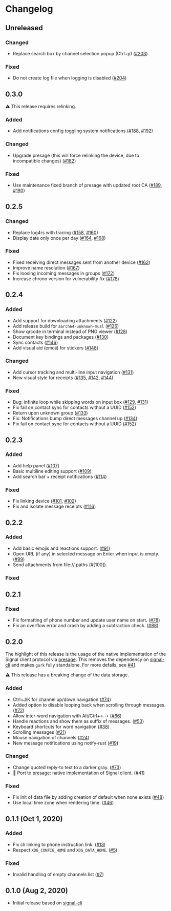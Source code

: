 # Changelog

## Unreleased

### Changed

- Replace search box by channel selection popup (Ctrl+p) ([#203])

### Fixed

- Do not create log file when logging is disabled ([#204])

[#203]: https://github.com/boxdot/gurk-rs/pull/203
[#204]: https://github.com/boxdot/gurk-rs/pull/204

## 0.3.0

⚠️ This release requires relinking.

### Added

- Add notifications config toggling system notifications ([#188], [#192])

### Changed

- Upgrade presage (this will force relinking the device, due to incompatible changes) ([#182])

### Fixed

-  Use maintenance fixed branch of presage with updated root CA ([#189], [#190])

[#182]: https://github.com/boxdot/gurk-rs/pull/182
[#188]: https://github.com/boxdot/gurk-rs/pull/188
[#189]: https://github.com/boxdot/gurk-rs/pull/189
[#190]: https://github.com/boxdot/gurk-rs/pull/190
[#192]: https://github.com/boxdot/gurk-rs/pull/192

## 0.2.5

### Changed

- Replace log4rs with tracing ([#158], [#160])
- Display date only once per day ([#164], [#168])

### Fixed

- Fixed receiving direct messages sent from another device ([#162])
- Improve name resolution ([#167])
- Fix loosing incoming messages in groups ([#172])
- Increase chrono version for vulnerability fix ([#178])

[#158]: https://github.com/boxdot/gurk-rs/pull/158
[#160]: https://github.com/boxdot/gurk-rs/pull/160
[#162]: https://github.com/boxdot/gurk-rs/pull/162
[#164]: https://github.com/boxdot/gurk-rs/pull/164
[#167]: https://github.com/boxdot/gurk-rs/pull/167
[#168]: https://github.com/boxdot/gurk-rs/pull/168
[#172]: https://github.com/boxdot/gurk-rs/pull/172
[#178]: https://github.com/boxdot/gurk-rs/pull/178

## 0.2.4

### Added

- Add support for downloading attachments ([#122])
- Add release build for `aarch64-unknown-musl` ([#126])
- Show qrcode in terminal instead of PNG viewer ([#128])
- Document key bindings and packages ([#130])
- Sync contacts ([#146])
- Add visual aid (emoji) for stickers ([#148])

### Changed

- Add cursor tracking and multi-line input navigation ([#131])
- New visual style for receipts ([#135], [#142], [#144])

### Fixed

- Bug: infinite loop while skipping words on input box ([#129], [#131])
- Fix fail on contact sync for contacts without a UUID ([#152])
- Return upon unknown group ([#133])
- Fix: Notifications bump direct messages channel up ([#134])
- Fix fail on contact sync for contacts without a UUID ([#152])

[#122]: https://github.com/boxdot/gurk-rs/pull/122
[#126]: https://github.com/boxdot/gurk-rs/pull/126
[#128]: https://github.com/boxdot/gurk-rs/pull/128
[#129]: https://github.com/boxdot/gurk-rs/pull/129
[#130]: https://github.com/boxdot/gurk-rs/pull/130
[#131]: https://github.com/boxdot/gurk-rs/pull/131
[#133]: https://github.com/boxdot/gurk-rs/pull/133
[#134]: https://github.com/boxdot/gurk-rs/pull/134
[#135]: https://github.com/boxdot/gurk-rs/pull/135
[#142]: https://github.com/boxdot/gurk-rs/pull/142
[#144]: https://github.com/boxdot/gurk-rs/pull/144
[#146]: https://github.com/boxdot/gurk-rs/pull/146
[#148]: https://github.com/boxdot/gurk-rs/pull/148
[#152]: https://github.com/boxdot/gurk-rs/pull/152

## 0.2.3

### Added

- Add help panel ([#107])
- Basic multiline editing support ([#109])
- Add search bar + receipt notifications ([#114])

[#107]: https://github.com/boxdot/gurk-rs/pull/107
[#109]: https://github.com/boxdot/gurk-rs/pull/109
[#114]: https://github.com/boxdot/gurk-rs/pull/114

### Fixed

- Fix linking device ([#101], [#102])
- Fix and isolate message receipts ([#116])

[#101]: https://github.com/boxdot/gurk-rs/pull/101
[#102]: https://github.com/boxdot/gurk-rs/pull/102
[#116]: https://github.com/boxdot/gurk-rs/pull/116

## 0.2.2

### Added

- Add basic emojis and reactions support. ([#91])
- Open URL (if any) in selected message on Enter when input is empty. ([#99])
- Send attachments from file:// paths (#[100]).

### Fixed

[#91]: https://github.com/boxdot/gurk-rs/pull/91
[#99]: https://github.com/boxdot/gurk-rs/pull/99
[#100]: https://github.com/boxdot/gurk-rs/pull/100

## 0.2.1

### Fixed

- Fix formatting of phone number and update user name on start. ([#78])
- Fix an overflow error and crash by adding a subtraction check. ([#88])

[#78]: https://github.com/boxdot/gurk-rs/pull/78
[#88]: https://github.com/boxdot/gurk-rs/pull/88

## 0.2.0

The highlight of this release is the usage of the native implementation of the Signal client
protocol via [presage]. This removes the dependency on [signal-cli] and makes `gurk` fully
standalone. For more defails, see [#41].

⚠️ This release has a breaking change of the data storage.

### Added

- Ctrl+J/K for channel up/down navigation ([#74])
- Added option to disable looping back when scrolling through messages. ([#72])
- Allow inter-word navigation with Alt/Ctrl+←→ ([#66])
- Handle reactions and show them as suffix of messages. ([#53])
- Keyboard shortcuts for word navigation ([#38])
- Scrolling messages ([#21])
- Mouse navigation of channels ([#24])
- New message notifications using notify-rust ([#19])

### Changed

- Change quoted reply-to text to a darker gray. ([#73])
- 🦀 Port to [presage]: native implementation of Signal client. ([#41])

### Fixed

- Fix init of data file by adding creation of default when none exists ([#48])
- Use local time zone when rendering time. ([#46])

[#19]: https://github.com/boxdot/gurk-rs/pull/19
[#24]: https://github.com/boxdot/gurk-rs/pull/24
[#21]: https://github.com/boxdot/gurk-rs/pull/21
[#38]: https://github.com/boxdot/gurk-rs/pull/38
[#41]: https://github.com/boxdot/gurk-rs/pull/41
[#46]: https://github.com/boxdot/gurk-rs/pull/46
[#48]: https://github.com/boxdot/gurk-rs/pull/48
[#53]: https://github.com/boxdot/gurk-rs/pull/53
[#66]: https://github.com/boxdot/gurk-rs/pull/66
[#72]: https://github.com/boxdot/gurk-rs/pull/72
[#73]: https://github.com/boxdot/gurk-rs/pull/73
[#74]: https://github.com/boxdot/gurk-rs/pull/74
[presage]: https://github.com/whisperfish/presage

## 0.1.1 (Oct 1, 2020)

### Added

- Fix cli linking to phone instruction link. ([#13])
- Respect `XDG_CONFIG_HOME` and `XDG_DATA_HOME`. ([#5])

### Fixed

- Invalid handling of empty channels list ([#7])

[#5]: https://github.com/boxdot/gurk-rs/pull/5
[#7]: https://github.com/boxdot/gurk-rs/pull/7
[#13]: https://github.com/boxdot/gurk-rs/pull/13

## 0.1.0 (Aug 2, 2020)

- Initial release based on [signal-cli]

[signal-cli]: https://github.com/AsamK/signal-cli
